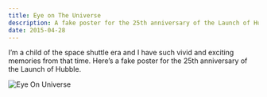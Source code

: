 ```yaml
---
title: Eye on The Universe
description: A fake poster for the 25th anniversary of the Launch of Hubble
date: 2015-04-28
---
```

I’m a child of the space shuttle era and I have such vivid and exciting memories from that time. Here’s a fake poster for the 25th anniversary of the Launch of Hubble.

![Eye On Universe](https://s3.amazonaws.com/static.levimcg.com/notes/hubble/hubble-eye--large.jpg)
